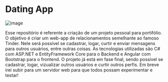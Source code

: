 # Dating App
![image](https://github.com/OGabrielFonseca/dating-app/assets/91344667/34c7fde6-5c61-433c-a0ff-213640b2802b)

Esse repositório é referente a criação de um projeto pessoal para portifólio. O objetivo é criar um web-app de relacionamentos semelhante ao famoso Tinder.
Nele será possível se cadastrar, logar, curtir e enviar mensagens para outros usuários, entre outras coisas. As tecnologias utilizadas são C# com ASP.NET e EntityFramework Core para o Backend e Angular com Bootstrap para o frontend.
O projeto já está em fase final, sendo possível se cadastrar, logar, vizualizar outros usuários e curtir outros perfis. Em breve irei subir para um servidor web para que todos possam experimentar e testar!



